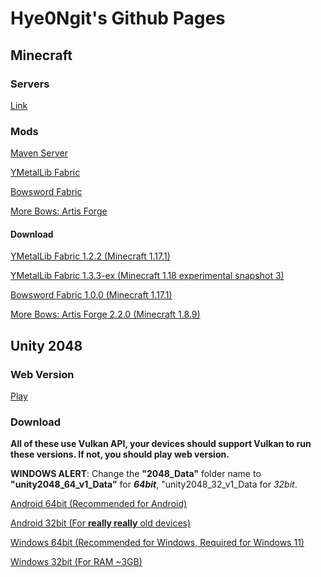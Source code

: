 # Hye0Ngit's Github Pages

## Minecraft

### Servers
[Link](http://yewonsrv.kro.kr)

### Mods
[Maven Server](https://www.yewonmvn.kro.kr)

[YMetalLib Fabric](https://github.com/yaeyewon112/YMetalLib-fabric)

[Bowsword Fabric](https://github.com/yaeyewon112/bowsword-fabric)

[More Bows: Artis Forge](https://github.com/yaeyewon112/MoreBows_Artis)

#### Download
[YMetalLib Fabric 1.2.2 (Minecraft 1.17.1)](https://www.yewonmvn.kro.kr/kr/kro/yewonmods/yewonmods-ymetallib/1.2.2/yewonmods-ymetallib-1.2.2.jar)

[YMetalLib Fabric 1.3.3-ex (Minecraft 1.18 experimental snapshot 3)](https://www.yewonmvn.kro.kr/kr/kro/yewonmods/yewonmods-ymetallib/1.3.3-ex/yewonmods-ymetallib-1.3.3-ex.jar)

[Bowsword Fabric 1.0.0 (Minecraft 1.17.1)](https://www.yewonmvn.kro.kr/kr/kro/yewonmods/bowsword-mod/1.0.0/bowsword-mod-1.0.0.jar)

[More Bows: Artis Forge 2.2.0 (Minecraft 1.8.9)](https://www.yewonmvn.kro.kr/kr/kro/yewonmods/morebowsartis/2.2.0/morebowsartis-2.2.0.jar)

## Unity 2048

### Web Version
[Play](https://yaeyewon112.github.io/webgames/2048)

### Download

**All of these use Vulkan API, your devices should support Vulkan to run these versions. If not, you should play web version.**

**WINDOWS ALERT**: Change the **"2048_Data"** folder name to **"unity2048_64_v1_Data"** for ***64bit***, "unity2048_32_v1_Data for *32bit*.

[Android 64bit (Recommended for Android)](https://yaeyewon112.github.io/unity2048_64_v1.apk)

[Android 32bit (For **really really** old devices)](https://yaeyewon112.github.io/unity2048_32_v1.apk)

[Windows 64bit (Recommended for Windows, Required for Windows 11)](https://yaeyewon112.github.io/unity2048_64_v1.zip)

[Windows 32bit (For RAM ~3GB)](https://yaeyewon112.github.io/unity2048_32_v1.zip)
